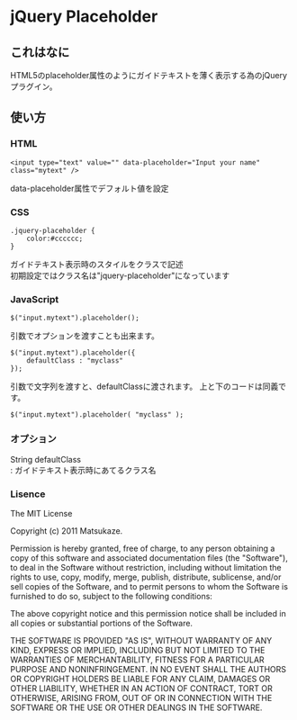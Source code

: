 # jQuery Placeholder

## これはなに

HTML5のplaceholder属性のようにガイドテキストを薄く表示する為のjQueryプラグイン。  

## 使い方

### HTML

	<input type="text" value="" data-placeholder="Input your name" class="mytext" />

data-placeholder属性でデフォルト値を設定

### CSS

	.jquery-placeholder {
		color:#cccccc;
	}

ガイドテキスト表示時のスタイルをクラスで記述  
初期設定ではクラス名は"jquery-placeholder"になっています

### JavaScript

	$("input.mytext").placeholder();

引数でオプションを渡すことも出来ます。

	$("input.mytext").placeholder({
		defaultClass : "myclass"
	});

引数で文字列を渡すと、defaultClassに渡されます。
上と下のコードは同義です。

	$("input.mytext").placeholder( "myclass" );


### オプション

String defaultClass  
: ガイドテキスト表示時にあてるクラス名

### Lisence

The MIT License

Copyright (c) 2011 Matsukaze.

Permission is hereby granted, free of charge, to any person obtaining a copy of this software and associated documentation files (the "Software"), to deal in the Software without restriction, including without limitation the rights to use, copy, modify, merge, publish, distribute, sublicense, and/or sell copies of the Software, and to permit persons to whom the Software is furnished to do so, subject to the following conditions:

The above copyright notice and this permission notice shall be included in all copies or substantial portions of the Software.

THE SOFTWARE IS PROVIDED "AS IS", WITHOUT WARRANTY OF ANY KIND, EXPRESS OR IMPLIED, INCLUDING BUT NOT LIMITED TO THE WARRANTIES OF MERCHANTABILITY, FITNESS FOR A PARTICULAR PURPOSE AND NONINFRINGEMENT. IN NO EVENT SHALL THE AUTHORS OR COPYRIGHT HOLDERS BE LIABLE FOR ANY CLAIM, DAMAGES OR OTHER LIABILITY, WHETHER IN AN ACTION OF CONTRACT, TORT OR OTHERWISE, ARISING FROM, OUT OF OR IN CONNECTION WITH THE SOFTWARE OR THE USE OR OTHER DEALINGS IN THE SOFTWARE.

